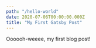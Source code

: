 ```yaml
---
path: "/hello-world"
date: 2020-07-06T00:00:00.000Z
title: "My First Gatsby Post"
---
```


Oooooh-weeee, my first blog post!